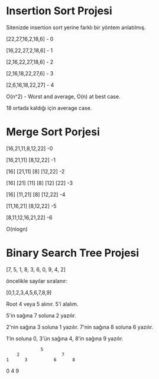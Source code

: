 # Insertion Sort Projesi
Sitenizde insertion sort yerine farklı bir yöntem anlatılmış.

[22,27,16,2,18,6] - 0

[16,22,27,2,18,6] - 1

[2,16,22,27,18,6] - 2

[2,16,18,22,27,6] - 3

[2,6,16,18,22,27] - 4

O(n^2) - Worst and average, O(n) at best case.

18 ortada kaldığı için average case.

# Merge Sort Porjesi

[16,21,11,8,12,22] -0

[16,21,11]  [8,12,22] -1

[16] [21,11]     [8]  [12,22] -2

[16]  [21] [11]     [8]  [12]  [22] -3

[16]  [11,21]     [8] [12,22] -4

[11,16,21]  [8,12,22] -5

[8,11,12,16,21,22] -6

O(nlogn) 

# Binary Search Tree Projesi

 [7, 5, 1, 8, 3, 6, 0, 9, 4, 2]

 öncelikle sayılar sıralanır:

 [0,1,2,3,4,5,6,7,8,9]

 Root 4 veya 5 alınır. 5'i alalım.

 5'in sağına 7 soluna 2 yazılır.

 2'nin sağına 3 soluna 1 yazılır. 7'nin sağına 8 soluna 6 yazılır.

 1'in soluna 0, 3'ün sağına 4, 8'in sağına 9 yazılır.

                 5
        2                7
    1      3          6      8      
 0            4                 9